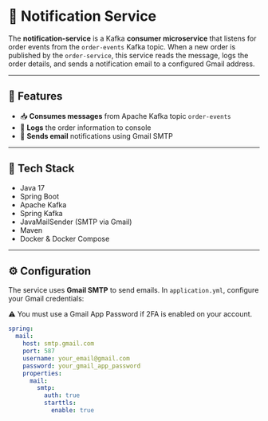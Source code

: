 # 📩 Notification Service

The **notification-service** is a Kafka **consumer microservice** that listens for order events from the `order-events` Kafka topic. When a new order is published by the `order-service`, this service reads the message, logs the order details, and sends a notification email to a configured Gmail address.

---

## 🚀 Features

- 📥 **Consumes messages** from Apache Kafka topic `order-events`
- 📝 **Logs** the order information to console
- 📧 **Sends email** notifications using Gmail SMTP

---

## 🧱 Tech Stack

- Java 17
- Spring Boot
- Apache Kafka
- Spring Kafka
- JavaMailSender (SMTP via Gmail)
- Maven
- Docker & Docker Compose

---

## ⚙️ Configuration

The service uses **Gmail SMTP** to send emails. In `application.yml`, configure your Gmail credentials:

⚠️ You must use a Gmail App Password if 2FA is enabled on your account.
```yaml
spring:
  mail:
    host: smtp.gmail.com
    port: 587
    username: your_email@gmail.com
    password: your_gmail_app_password
    properties:
      mail:
        smtp:
          auth: true
          starttls:
            enable: true